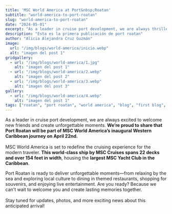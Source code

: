 ```yaml
---
title: 'MSC World America at Port&nbsp;Roatan'
subtitle: "world-america-to-port-roatan"
slug: "world-america-to-port-roatan"
date: "2024-05-01"
excerpt: "As a leader in cruise port development, we are always thrilled to welcome new friends..."
description: "Esta es la primera publicación de port roatan"
author: "Alicia Alejandra Cruz Guzmán"
image:
  url: "/img/blogs/world-america/inicio.webp"
  alt: "imagen del post 1"
gridgallery:
  - url: "/img/blogs/world-america/1.jpg"
    alt: "imagen del post 1"
  - url: "/img/blogs/world-america/2.webp"
    alt: "imagen del post 2"
  - url: "/img/blogs/world-america/3.webp"
    alt: "imagen del post 3"
gallery:
  - url: "/img/blogs/world-america/4.webp"
    alt: "imagen del post 1"
tags: ["roatan", "port roatan", "world america", "blog", "first blog", "honduras"]
---
```


As a leader in cruise port development, we are always excited to welcome new friends and create unforgettable moments. <b>We’re proud to share that Port Roatan will be part of MSC World America’s inaugural Western Caribbean journey on April 22nd.</b>
<br><br>
MSC World America is set to redefine the cruising experience for the modern traveler. <b>This world-class ship by MSC Cruises spans 22 decks and over 154 feet in width</b>, housing the <b>largest MSC Yacht Club in the Caribbean</b>.
<!--split-->
Port Roatan is ready to deliver unforgettable moments—from relaxing by the sea and exploring local culture to dining in themed restaurants, shopping for souvenirs, and enjoying live entertainment. Are you ready? Because we can't wait to welcome you and create lasting memories together.
<br><br>
Stay tuned for updates, photos, and more exciting news about this anticipated arrival!